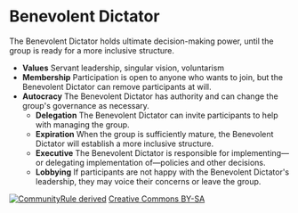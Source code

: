 <!--
SPDX-FileCopyrightText: 2021 Ian2020, et. al. <https://github.com/Ian2020>

SPDX-License-Identifier: CC-BY-SA-4.0

Keep your accounts offline

For full copyright information see the AUTHORS file at the top-level
directory of this distribution or at
[AUTHORS](https://github.com/Ian2020/offlinebooks/AUTHORS.md)

This work is licensed under the Creative Commons Attribution 4.0 International
License. You should have received a copy of the license along with this work.
If not, visit http://creativecommons.org/licenses/by/4.0/ or send a letter to
Creative Commons, PO Box 1866, Mountain View, CA 94042, USA.
-->

# Benevolent Dictator

The Benevolent Dictator holds ultimate decision-making power, until the group is
ready for a more inclusive structure.

* **Values** Servant leadership, singular vision, voluntarism
* **Membership** Participation is open to anyone who wants to join, but the
  Benevolent Dictator can remove participants at will.
* **Autocracy** The Benevolent Dictator has authority and can change the group's
  governance as necessary.
  * **Delegation** The Benevolent Dictator can invite participants to help with
    managing the group.
  * **Expiration** When the group is sufficiently mature, the Benevolent
    Dictator will establish a more inclusive structure.
  * **Executive** The Benevolent Dictator is responsible for implementing—or
    delegating implementation of—policies and other decisions.
  * **Lobbying** If participants are not happy with the Benevolent Dictator's
    leadership, they may voice their concerns or leave the group.

[![CommunityRule derived](https://communityrule.info/assets/CommunityRule-derived-000000.svg)](https://communityrule.info)
[Creative Commons BY-SA](https://creativecommons.org/licenses/by-sa/4.0/)
